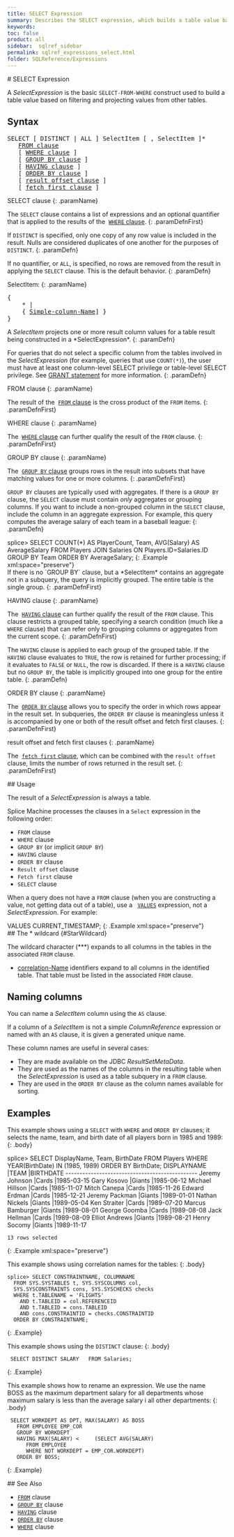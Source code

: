 ```yaml
---
title: SELECT Expression
summary: Describes the SELECT expression, which builds a table value based on filtering and projecting values from other tables.
keywords:
toc: false
product: all
sidebar:  sqlref_sidebar
permalink: sqlref_expressions_select.html
folder: SQLReference/Expressions
---
```

<section>
<div class="TopicContent" data-swiftype-index="true" markdown="1">
# SELECT Expression

A *SelectExpression* is the basic `SELECT-FROM-WHERE` construct used to
build a table value based on filtering and projecting values from other
tables.

## Syntax

<div class="fcnWrapperWide"><pre class="FcnSyntax">
SELECT [ DISTINCT | ALL ] SelectItem [ , SelectItem ]*
   <a href="sqlref_clauses_from.html">FROM clause</a>
   [ <a href="sqlref_clauses_where.html">WHERE clause</a> ]
   [ <a href="sqlref_clauses_groupby.html">GROUP BY clause</a> ]
   [ <a href="sqlref_clauses_having.html">HAVING clause</a> ]
   [ <a href="sqlref_clauses_orderby.html">ORDER BY clause</a> ]
   [ <a href="sqlref_clauses_resultoffset.html">result offset clause</a> ]
   [ <a href="sqlref_clauses_resultoffset.html">fetch first clause</a> ]</pre>

</div>
<div class="paramList" markdown="1">
SELECT clause
{: .paramName}

The `SELECT` clause contains a list of expressions and an optional
quantifier that is applied to the results of the &nbsp;[`WHERE`
clause](sqlref_clauses_where.html).
{: .paramDefnFirst}

If `DISTINCT` is specified, only one copy of any row value is included
in the result. Nulls are considered duplicates of one another for the
purposes of `DISTINCT`.
{: .paramDefn}

If no quantifier, or `ALL`, is specified, no rows are removed from the
result in applying the `SELECT` clause. This is the default behavior.
{: .paramDefn}

<div class="paramListNested" markdown="1">
SelectItem:
{: .paramName}

<div class="fcnWrapperWide"><pre class="FcnSyntax">
{
    * |
    { <a href="correlation-Name } .* |
      Expression [AS <a href="sqlref_identifiers_types.html#SimpleColumnName">Simple-column-Name</a>] }
}</pre>

</div>
A<em> SelectItem</em> projects one or more result column values for a
table result being constructed in a *SelectExpression*.
{: .paramDefn}

For queries that do not select a specific column from the tables
involved in the *SelectExpression* (for example, queries that use
`COUNT(*)`), the user must have at least one column-level SELECT
privilege or table-level SELECT privilege. See [GRANT
statement](sqlref_statements_grant.html) for more information.
{: .paramDefn}

</div>
FROM clause
{: .paramName}

The result of the &nbsp;[`FROM` clause](sqlref_clauses_from.html) is the cross
product of the `FROM` items.
{: .paramDefnFirst}

WHERE clause
{: .paramName}

The &nbsp;[`WHERE` clause](sqlref_clauses_where.html) can further qualify the
result of the `FROM` clause.
{: .paramDefnFirst}

GROUP BY clause
{: .paramName}

The &nbsp;[`GROUP BY` clause](sqlref_clauses_where.html) groups rows in the
result into subsets that have matching values for one or more columns.
{: .paramDefnFirst}

`GROUP BY` clauses are typically used with aggregates. If there is a
`GROUP BY` clause, the `SELECT` clause must contain *only* aggregates or
grouping columns. If you want to include a non-grouped column in the
`SELECT` clause, include the column in an aggregate expression. For
example, this query computes the average salary of each team in a
baseball league:
{: .paramDefn}

<div class="preWrapper" markdown="1">
    splice> SELECT COUNT(*) AS PlayerCount, Team, AVG(Salary) AS AverageSalary
       FROM Players JOIN Salaries ON Players.ID=Salaries.ID
       GROUP BY Team
       ORDER BY AverageSalary;
{: .Example xml:space="preserve"}

</div>
If there is no `GROUP BY` clause, but a *SelectItem* contains an
aggregate not in a subquery, the query is implicitly grouped. The entire
table is the single group.
{: .paramDefnFirst}

HAVING clause
{: .paramName}

The &nbsp;[`HAVING` clause](sqlref_clauses_having.html) can further qualify
the result of the `FROM` clause. This clause restricts a grouped table,
specifying a search condition (much like a `WHERE` clause) that can
refer only to grouping columns or aggregates from the current scope.
{: .paramDefnFirst}

The `HAVING` clause is applied to each group of the grouped table. If
the `HAVING` clause evaluates to `TRUE`, the row is retained for further
processing; if it evaluates to `FALSE` or `NULL`, the row is discarded.
If there is a `HAVING` clause but no `GROUP BY`, the table is implicitly
grouped into one group for the entire table.
{: .paramDefn}

ORDER BY clause
{: .paramName}

The &nbsp;[`ORDER BY` clause](sqlref_clauses_orderby.html) allows you to
specify the order in which rows appear in the result set. In subqueries,
the `ORDER BY` clause is meaningless unless it is accompanied by one or
both of the result offset and fetch first clauses.
{: .paramDefnFirst}

<span class="CodeItalicFont">result offset</span> and <span
class="CodeItalicFont">fetch first</span> clauses
{: .paramName}

The &nbsp;[`fetch first` clause](sqlref_clauses_resultoffset.html), which can
be combined with the `result offset` clause, limits the number of rows
returned in the result set.
{: .paramDefnFirst}

</div>
## Usage

The result of a *SelectExpression* is always a table.

Splice Machine processes the clauses in a `Select` expression in the
following order:

* `FROM` clause
* `WHERE` clause
* `GROUP BY` (or implicit `GROUP BY`)
* `HAVING` clause
* `ORDER BY` clause
* `Result offset` clause
* `Fetch first` clause
* `SELECT` clause

When a query does not have a `FROM` clause (when you are constructing a
value, not getting data out of a table), use a &nbsp;
[`VALUES`](sqlref_expressions_values.html) expression, not a
*SelectExpression*. For example:

<div class="preWrapper" markdown="1">
    VALUES CURRENT_TIMESTAMP;
{: .Example xml:space="preserve"}

</div>
## The * wildcard   {#StarWildcard}

The wildcard character (***) expands to all columns in the tables in the
associated `FROM` clause.

* [correlation-Name](sqlref_identifiers_types.html) identifiers expand to all
columns in the identified table. That table must be listed in the
associated `FROM` clause.

## Naming columns

You can name a *SelectItem* column using the `AS` clause.

If a column of a *SelectItem* is not a simple *ColumnReference*
expression or named with an `AS` clause, it is given a generated unique
name.

These column names are useful in several cases:

* They are made available on the JDBC *ResultSetMetaData*.
* They are used as the names of the columns in the resulting table when
  the *SelectExpression* is used as a table subquery in a `FROM` clause.
* They are used in the `ORDER BY` clause as the column names available
  for sorting.

## Examples

This example shows using a `SELECT` with `WHERE` and `ORDER BY` clauses;
it selects the name, team, and birth date of all players born in 1985
and 1989:
{: .body}

<div class="preWrapperWide" markdown="1">
    splice> SELECT DisplayName, Team, BirthDate
       FROM Players
       WHERE YEAR(BirthDate) IN (1985, 1989)
       ORDER BY BirthDate;
    DISPLAYNAME             |TEAM      |BIRTHDATE
    -----------------------------------------------
    Jeremy Johnson          |Cards     |1985-03-15
    Gary Kosovo             |Giants    |1985-06-12
    Michael Hillson         |Cards     |1985-11-07
    Mitch Canepa            |Cards     |1985-11-26
    Edward Erdman           |Cards     |1985-12-21
    Jeremy Packman          |Giants    |1989-01-01
    Nathan Nickels          |Giants    |1989-05-04
    Ken Straiter            |Cards     |1989-07-20
    Marcus Bamburger        |Giants    |1989-08-01
    George Goomba           |Cards     |1989-08-08
    Jack Hellman            |Cards     |1989-08-09
    Elliot Andrews          |Giants    |1989-08-21
    Henry Socomy            |Giants    |1989-11-17

    13 rows selected
{: .Example xml:space="preserve"}

</div>
This example shows using correlation names for the tables:
{: .body}

<div class="preWrapperWide" markdown="1">

    splice> SELECT CONSTRAINTNAME, COLUMNNAME
      FROM SYS.SYSTABLES t, SYS.SYSCOLUMNS col,
      SYS.SYSCONSTRAINTS cons, SYS.SYSCHECKS checks
      WHERE t.TABLENAME = 'FLIGHTS'
        AND t.TABLEID = col.REFERENCEID
        AND t.TABLEID = cons.TABLEID
        AND cons.CONSTRAINTID = checks.CONSTRAINTID
      ORDER BY CONSTRAINTNAME;
{: .Example}

This example shows using the `DISTINCT` clause:
{: .body}


     SELECT DISTINCT SALARY   FROM Salaries;
{: .Example}

This example shows how to rename an expression. We use the name BOSS as
the maximum department salary for all departments whose maximum salary
is less than the average salary i all other departments:
{: .body}


     SELECT WORKDEPT AS DPT, MAX(SALARY) AS BOSS
       FROM EMPLOYEE EMP_COR
       GROUP BY WORKDEPT
       HAVING MAX(SALARY) <     (SELECT AVG(SALARY)
          FROM EMPLOYEE
          WHERE NOT WORKDEPT = EMP_COR.WORKDEPT)
       ORDER BY BOSS;
{: .Example}

</div>
## See Also

* [`FROM`](sqlref_clauses_from.html) clause
* [`GROUP BY`](sqlref_clauses_groupby.html) clause
* [`HAVING`](sqlref_clauses_having.html) clause
* [`ORDER BY`](sqlref_clauses_orderby.html) clause
* [`WHERE`](sqlref_clauses_where.html) clause

</div>
</section>
